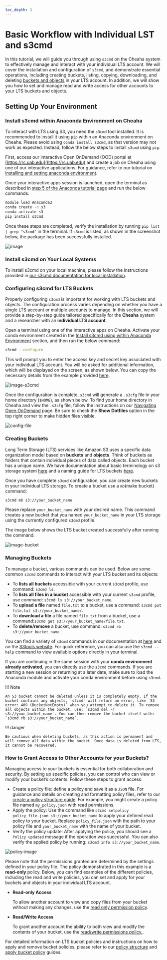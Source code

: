 ```yaml
---
toc_depth: 3
---
```

# Basic Workflow with Individual LST and s3cmd

In this tutorial, we will guide you through using `s3cmd` on the Cheaha system to effectively manage and interact with your individual LTS account. We will cover the installation and configuration of `s3cmd`, and demonstrate essential operations, including creating buckets, listing, copying, downloading, and deleting [buckets and objects](../index.md/#terminology) in your LTS account. In addition, we will show you how to set and manage read and write access for other accounts to your LTS buckets and objects.

## Setting Up Your Environment

### Install s3cmd within Anaconda Environment on Cheaha

To interact with LTS using S3, you need the `s3cmd` tool installed. It is recommended to install it using `pip` within an Anaconda environment on Cheaha. Please avoid using `conda install s3cmd`, as that version may not work as expected. Instead, follow the below steps to install `s3cmd` using `pip`.

First, access our interactive Open OnDemand (OOD) portal at [https://rc.uab.edu](https://rc.uab.edu) and create a job  on Cheaha using one of our interactive applications. For guidance, refer to our tutorial on [installing and setting anaconda environment](../../../cheaha/tutorial/pytorch_tensorflow.md/#installing-anaconda-environments-using-terminal).

Once your interactive apps session is launched, open the terminal as described in [step 5 of the Anaconda tutorial page](../../../cheaha/tutorial/pytorch_tensorflow.md/#installing-anaconda-environments-using-terminal) and run the below commands.

```bash
module load Anaconda3
conda create -n s3 
conda activate s3
pip install s3cmd
```

Once these steps are completed, verify the installation by running `pip list | grep "s3cmd"` in the terminal. If `s3cmd` is listed, as shown in the screenshot below, the package has been successfully installed.

![image](../images/pip-s3cmd.png)

### Install s3cmd on Your Local Systems

To install s3cmd on your local machine, please follow the instructions provided in [our s3cmd documentation for local installation](../../../data_management/lts/interfaces.md/#installation-of-s3cmd-and-s5cmd-on-personal-system).

### Configuring s3cmd for LTS Buckets

Properly configuring `s3cmd` is important for working with LTS buckets and objects. The configuration process varies depending on whether you have a single LTS account or multiple accounts to manage. In this section, we will provide a step-by-step guide tailored specifically for the **Cheaha** system and a researcher with an **individual LTS account**.

Open a terminal using one of the interactive apps on Cheaha. Activate your conda environment created in the [Install s3cmd using within Anaconda Environment](./individual_lts_tutorial.md/#install-s3cmd-within-anaconda-environment-on-cheaha) section, and then run the below command:

```bash
s3cmd --configure
```

This will prompt you to enter the access key and secret key associated with your individual LTS account. You will be asked for additional information, which will be displayed on the screen, as shown below. You can copy the necessary details from the example provided [here](../interfaces.md/#configuring-s3cmd).

![image-s3cmd](../images/config-s3cmd.png)

Once the configuration is complete, `s3cmd` will generate a `.s3cfg` file in your home directory (`$HOME`), as shown below. To find your home directory in Cheaha and view the `.s3cfg` file, follow the instructions on our [Navigating Open OnDemand](../../../cheaha/open_ondemand/ood_layout.md/#navigating-open-ondemand) page. Be sure to check the **Show Dotfiles** option in the top right corner to make hidden files visible.

![config-file](../images/s3cfg.png)

### Creating Buckets

Long Term Storage (LTS) services like Amazon S3 uses a specific data organization model based on **buckets** and **objects**. Think of buckets as folders that contain individual pieces of data called objects. Each bucket has a unique name. We have documentation about basic terminology on s3 storage system [here](../index.md/#terminology) and a naming guide for LTS buckets [here](../index.md/#avoiding-duplicate-names-for-buckets).

Once you have complete `s3cmd` configuration, you can create new buckets in your individual LTS storage. To create a bucket use a `mb`(make bucket) command:

```bash
s3cmd mb s3://your_bucket_name
```

Please replace `your_bucket_name` with your desired name. This command creates a new bucket that you named `your_bucket_name` in your LTS storage using the currently configured `s3cmd` profile.

The image below shows the LTS bucket created successfully after running the command.

![image-bucket](../images/create-bucket.png)

### Managing Buckets

To manage a bucket, various commands can be used. Below are some common `s3cmd` commands to interact with your LTS bucket and its objects:

- To **lists all buckets** accessible with your current `s3cmd` profile, use command: `s3cmd ls`.
- To **lists all files in a bucket** accessible with your current `s3cmd` profile, use command: `s3cmd ls s3://your_bucket_name`.
- To **upload a file**  named `file.txt` to a bucket, use a command: `s3cmd put file.txt s3://your_bucket_name/`.
- To **download a file** a file named `file.txt` from a bucket, use a command:`s3cmd get s3://your_bucket_name/file.txt`.
- To **delete/remove** a bucket, use command: `s3cmd rb s3://your_bucket_name`.

You can find a variety of `s3cmd` commands in our documentation at [here](../../lts/interfaces.md/#s3cmd-commands) and on the [S3tools website](https://s3tools.org/usage). For quick reference, you can also use the `s3cmd --help` command to view available options directly in your terminal.

If you are continuing in the same session with your **conda environment already activated**, you can directly use the `s3cmd` commands. If you are starting a new session or returning at a later date, make sure to load the Anaconda module and activate your conda environment before using `s3cmd`.

<!-- markdownlint-disable MD046 -->
!!! Note

    An S3 bucket cannot be deleted unless it is completely empty. If the bucket contains any objects, `s3cmd` will return an error, like `S3 error: 409 (BucketNotEmpty)` when you attempt to delete it. To remove all objects within the bucket, use: `s3cmd del -r s3://your_bucket_name`. You can then remove the bucket itself with: `s3cmd rb s3://your_bucket_name`.
<!-- markdownlint-disable MD046 -->

<!-- markdownlint-disable MD046 -->
!!! danger

    Be cautious when deleting buckets, as this action is permanent and will remove all data within the bucket. Once data is deleted from LTS, it cannot be recovered.
<!-- markdownlint-enable MD046 -->

### How to Grant Access to Other Accounts for your Buckets?

Managing access to your buckets is essential for both collaboration and security. By setting up specific policies, you can control who can view or modify your bucket’s contents. Follow these steps to grant access:

- Create a policy file: define a policy and save it as a `JSON` file. For guidance and details on creating and formatting policy files, refer to our [create a policy structure guide](../../lts/policies/#policy-structure). For example, you might create a policy file named `my_policy.json` with read permissions.
- Apply the policy: Use the command like `s3cmd setpolicy policy_file.json s3://your_bucket_name` to apply your defined read policy to your bucket. Replace `policy_file.json` with the path to your policy file and `your_bucket_name` with the name of your bucket.
- Verify the policy update: After applying the policy, you should see a `Policy updated` message if the operation was successful. You can also verify the applied policy by running: `s3cmd info s3://your_bucket_name`.

![policy-image](../images/policy.png)

Please note that the permissions granted are determined by the settings defined in your policy file. The policy demonstrated in this example is a **read-only** policy. Below, you can find examples of the different policies, including the read and write policies, you can set and apply for your buckets and objects in your individual LTS account.

- **Read-only Access**

    To allow another account to view and copy files from your bucket without making any changes, use the [read only permission policy](../policies.md/#read-only-for-all-files).

- **Read/Write Access**

    To grant another account the ability to both view and modify the contents of your bucket, use the [read/write permissions policy.](../policies.md/#read-write-permissions).

For detailed information on LTS bucket policies and instructions on how to apply and remove bucket policies, please refer to our  [policy structure](../../lts/policies/#policy-structure) and [apply bucket policy](../policies.md#applying-a-policy) guides.
